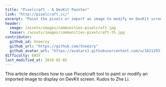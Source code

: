```yaml
---
title: "Pixelcraft - A DevKit Painter"
link: "http://pixelcraft.cc/"
excerpt: "Paint the pixels or import an image to modify on DevKit screen, all within browser now."
header:
  image: /assets/images/communities-pixelcraft.jpg
  teaser: /assets/images/communities-pixelcraft-th.jpg
contributor:
  github_id: Sneerzy
  github_url: "https://github.com/Sneezry"
  github_avatar_url: "https://avatars1.githubusercontent.com/u/1621293?s=60&v=4"
difficulty: EASY
last_modified_at: 2018-02-02
---
```


This article describes how to use Pixcelcraft tool to paint or modify an imported image to display on DevKit screen. Kudos to Zhe Li.
